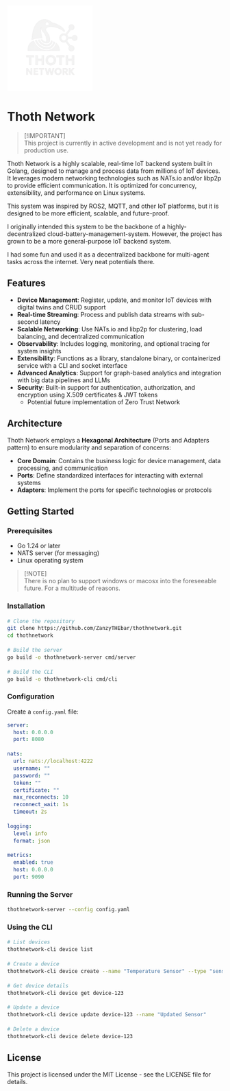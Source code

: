 <!-- ![Thoth Network Logo](/docs/thothnetwork.png) -->
<img src="/docs/thothnetwork.png" alt="Thoth Network Logo" width="200" height="200"></img>

# Thoth Network

> [!IMPORTANT]\
> This project is currently in active development and is not yet ready for production use.

Thoth Network is a highly scalable, real-time IoT backend system built in Golang, designed to manage and process data from millions of IoT devices. It leverages modern networking technologies such as NATs.io and/or libp2p to provide efficient communication. It is optimized for concurrency, extensibility, and performance on Linux systems.

This system was inspired by ROS2, MQTT, and other IoT platforms, but it is designed to be more efficient, scalable, and future-proof.

I originally intended this system to be the backbone of a highly-decentralized cloud-battery-management-system. However, the project has grown to be a more general-purpose IoT backend system.

I had some fun and used it as a decentralized backbone for multi-agent tasks across the internet. Very neat potentials there.

## Features

- **Device Management**: Register, update, and monitor IoT devices with digital twins and CRUD support
- **Real-time Streaming**: Process and publish data streams with sub-second latency
- **Scalable Networking**: Use NATs.io and libp2p for clustering, load balancing, and decentralized communication
- **Observability**: Includes logging, monitoring, and optional tracing for system insights
- **Extensibility**: Functions as a library, standalone binary, or containerized service with a CLI and socket interface
- **Advanced Analytics**: Support for graph-based analytics and integration with big data pipelines and LLMs
- **Security**: Built-in support for authentication, authorization, and encryption using X.509 certificates & JWT tokens
  - Potential future implementation of Zero Trust Network

## Architecture

Thoth Network employs a **Hexagonal Architecture** (Ports and Adapters pattern) to ensure modularity and separation of concerns:

- **Core Domain**: Contains the business logic for device management, data processing, and communication
- **Ports**: Define standardized interfaces for interacting with external systems
- **Adapters**: Implement the ports for specific technologies or protocols

## Getting Started

### Prerequisites

- Go 1.24 or later
- NATS server (for messaging)
- Linux operating system

> [!NOTE]\
> There is no plan to support windows or macosx into the foreseeable future.
> For a multitude of reasons.

### Installation

```bash
# Clone the repository
git clone https://github.com/ZanzyTHEbar/thothnetwork.git
cd thothnetwork

# Build the server
go build -o thothnetwork-server cmd/server

# Build the CLI
go build -o thothnetwork-cli cmd/cli
```

### Configuration

Create a `config.yaml` file:

```yaml
server:
  host: 0.0.0.0
  port: 8080

nats:
  url: nats://localhost:4222
  username: ""
  password: ""
  token: ""
  certificate: ""
  max_reconnects: 10
  reconnect_wait: 1s
  timeout: 2s

logging:
  level: info
  format: json

metrics:
  enabled: true
  host: 0.0.0.0
  port: 9090
```

### Running the Server

```bash
thothnetwork-server --config config.yaml
```

### Using the CLI

```bash
# List devices
thothnetwork-cli device list

# Create a device
thothnetwork-cli device create --name "Temperature Sensor" --type "sensor" --metadata '{"location":"room-1"}'

# Get device details
thothnetwork-cli device get device-123

# Update a device
thothnetwork-cli device update device-123 --name "Updated Sensor"

# Delete a device
thothnetwork-cli device delete device-123
```

## License

This project is licensed under the MIT License - see the LICENSE file for details.
